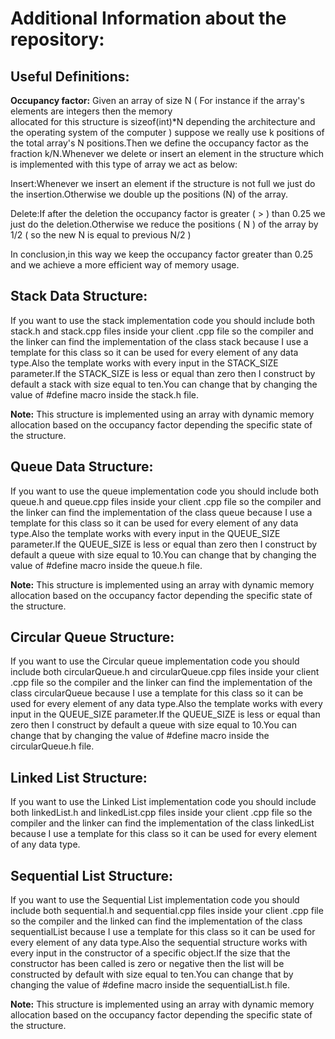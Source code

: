 # Additional Information about the repository:

## **Useful Definitions:**
**Occupancy factor:** Given an array of size N ( For instance if the array's elements are integers then the memory   
allocated for this structure is sizeof(int)*N depending the architecture and the operating system of the computer ) suppose we really use k positions of the total array's N positions.Then we define the occupancy factor as the fraction k/N.Whenever we delete or insert an element in the structure which is implemented with this type of array we act as below:
                    
Insert:Whenever we insert an element if the structure is not full we just do the insertion.Otherwise we double up the positions (N)   of the array.

Delete:If after the deletion the occupancy factor is greater ( > ) than 0.25 we just do the deletion.Otherwise we reduce the positions ( N ) of the array by 1/2 ( so the new N is equal to previous N/2 )

In conclusion,in this way we keep the occupancy factor greater than 0.25 and we achieve a more efficient way of memory usage.

## **Stack Data Structure:**
If you want to use the stack implementation code you should include both stack.h and stack.cpp files inside your client  .cpp file so the compiler and the linker can find the implementation of the class stack because I use a template for this class so it can be used for every element of any data type.Also the template works with every input in the STACK_SIZE parameter.If the STACK_SIZE is less or equal than zero then I construct by default a stack with size equal to ten.You can change that by changing the value of #define macro inside the stack.h file.

**Note:** This structure is implemented using an array with dynamic memory allocation based on the occupancy factor
          depending the specific state of the structure. 

## **Queue Data Structure:**
If you want to use the queue implementation code you should include both queue.h and queue.cpp files inside your client  .cpp file so the compiler and the linker can find the implementation of the class queue because I use a template for this class so it can be used for every element of any data type.Also the template works with every input in the QUEUE_SIZE parameter.If the QUEUE_SIZE is less or equal than zero then I construct by default a queue with size equal to 10.You can change that by changing the value of #define macro inside the queue.h file.

**Note:** This structure is implemented using an array with dynamic memory allocation based on the occupancy factor
          depending the specific state of the structure. 

## **Circular Queue Structure:**
If you want to use the Circular queue implementation code you should include both circularQueue.h and circularQueue.cpp files inside your client  .cpp file so the compiler and the linker can find the implementation of the class circularQueue because I use a template for this class so it can be used for every element of any data type.Also the template works with every input in the QUEUE_SIZE parameter.If the QUEUE_SIZE is less or equal than zero then I construct by default a queue with size equal to 10.You can change that by changing the value of #define macro inside the circularQueue.h file.

## **Linked List Structure:**
If you want to use the Linked List implementation code you should include both linkedList.h and linkedList.cpp files inside your client  .cpp file so the compiler and the linker can find the implementation of the class linkedList because I use a template for this class so it can be used for every element of any data type.

## **Sequential List Structure:**
If you want to use the Sequential List implementation code you should include both sequential.h and sequential.cpp files inside your client  .cpp file so the compiler and the linked can find the implementation of the class sequentialList because I use a template for this class so it can be used for every element of any data type.Also the sequential structure works with every input in the constructor of a specific object.If the size that the constructor has been called is zero or negative then the list will be constructed by default with size equal to ten.You can change that by changing the value of #define macro inside the sequentialList.h file.

**Note:** This structure is implemented using an array with dynamic memory allocation based on the occupancy factor
          depending the specific state of the structure. 